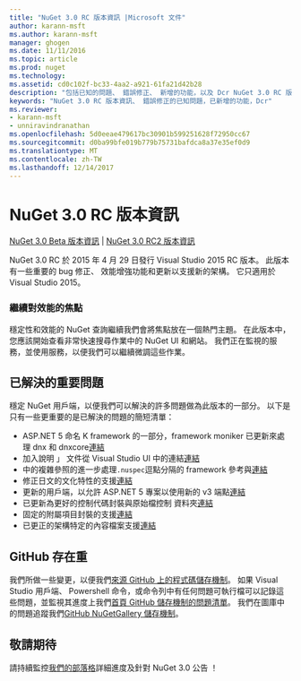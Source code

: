 ```yaml
---
title: "NuGet 3.0 RC 版本資訊 |Microsoft 文件"
author: karann-msft
ms.author: karann-msft
manager: ghogen
ms.date: 11/11/2016
ms.topic: article
ms.prod: nuget
ms.technology: 
ms.assetid: cd0c102f-bc33-4aa2-a921-61fa21d42b28
description: "包括已知的問題、 錯誤修正、 新增的功能，以及 Dcr NuGet 3.0 RC 版本資訊。"
keywords: "NuGet 3.0 RC 版本資訊、 錯誤修正的已知問題，已新增的功能，Dcr"
ms.reviewer:
- karann-msft
- unniravindranathan
ms.openlocfilehash: 5d0eeae479617bc30901b599251628f72950cc67
ms.sourcegitcommit: d0ba99bfe019b779b75731bafdca8a37e35ef0d9
ms.translationtype: MT
ms.contentlocale: zh-TW
ms.lasthandoff: 12/14/2017
---
```

# <a name="nuget-30-rc-release-notes"></a>NuGet 3.0 RC 版本資訊

[NuGet 3.0 Beta 版本資訊](../release-notes/nuget-3.0-beta.md) | [NuGet 3.0 RC2 版本資訊](../release-notes/nuget-3.0-RC2.md)

NuGet 3.0 RC 於 2015 年 4 月 29 日發行 Visual Studio 2015 RC 版本。 此版本有一些重要的 bug 修正、 效能增強功能和更新以支援新的架構。  它只適用於 Visual Studio 2015。

### <a name="continued-focus-on-performance"></a>繼續對效能的焦點

穩定性和效能的 NuGet 查詢繼續我們會將焦點放在一個熱門主題。  在此版本中，您應該開始查看非常快速搜尋作業中的 NuGet UI 和網站。  我們正在監視的服務，並使用服務，以便我們可以繼續微調這些作業。

## <a name="significant-issues-resolved"></a>已解決的重要問題

穩定 NuGet 用戶端，以便我們可以解決的許多問題做為此版本的一部分。  以下是只有一些更重要的是已解決的問題的簡短清單：

* ASP.NET 5 命名 K framework 的一部分，framework moniker 已更新來處理 dnx 和 dnxcore[連結](https://github.com/NuGet/Home/issues/215)
* 加入說明 」 文件從 Visual Studio UI 中的連結[連結](https://github.com/NuGet/Home/issues/232)
* 中的複雜參照的進一步處理`.nuspec`逗點分隔的 framework 參考與[連結](https://github.com/NuGet/Home/issues/276)
* 修正日文的文化特性的支援[連結](https://github.com/NuGet/Home/issues/253)
* 更新的用戶端，以允許 ASP.NET 5 專案以使用新的 v3 端點[連結](https://github.com/NuGet/Home/issues/219)
* 已更新為更好的控制代碼封裝與原始檔控制 資料夾[連結](https://github.com/NuGet/Home/issues/56)
* 固定的附屬項目封裝的支援[連結](https://github.com/NuGet/Home/issues/17)
* 已更正的架構特定的內容檔案支援[連結](https://github.com/NuGet/Home/issues/18)

## <a name="github-presence-overhaul"></a>GitHub 存在重

我們所做一些變更，以便我們[來源 GitHub 上的程式碼儲存機制](http://github.com/nuget/home)。  如果 Visual Studio 用戶端、 Powershell 命令，或命令列中有任何問題可執行檔可以記錄這些問題，並監視其進度上我們[首頁 GitHub 儲存機制的問題清單](http://github.com/nuget/home/issues)。  我們在圖庫中的問題追蹤我們[GitHub NuGetGallery 儲存機制](http://github.com/nuget/NuGetGallery/issues)。


## <a name="stay-tuned"></a>敬請期待

請持續監控[我們的部落格](http://blog.nuget.org)詳細進度及針對 NuGet 3.0 公告 ！